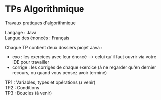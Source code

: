 # TPs Algorithmique

Travaux pratiques d'algorithmique

Langage : Java  
Langue des énoncés : Français  

Chaque TP contient deux dossiers projet Java :
- exo : les exercices avec leur énoncé --> celui qu'il faut ouvrir via votre IDE pour travailler
- corrige : les corrigés de chaque exercice (à ne regarder qu'en dernier recours, ou quand vous pensez avoir terminé)

TP1 : Variables, types et opérations (à venir)  
TP2 : Conditions  
TP3 : Boucles (à venir)  
